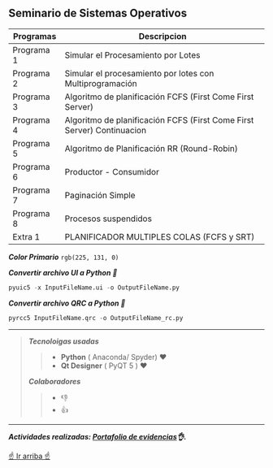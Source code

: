 ## Seminario de Sistemas Operativos
<!--
![Cj bailando reggaeton](https://user-images.githubusercontent.com/92269511/217409180-695771e3-6c8c-4150-8669-c933a0676868.gif)
-->
| Programas | Descripcion |
| --- | --- |
| Programa 1 | Simular el Procesamiento por Lotes |
| Programa 2 | Simular el procesamiento por lotes con Multiprogramación |
| Programa 3 | Algoritmo de planificación FCFS (First Come First Server) |
| Programa 4 | Algoritmo de planificación FCFS (First Come First Server) Continuacion |
| Programa 5 | Algoritmo de Planificación RR (Round-Robin) |
| Programa 6 | Productor - Consumidor |
| Programa 7 | Paginación Simple |
| Programa 8 | Procesos suspendidos |
| Extra 1 | PLANIFICADOR MULTIPLES COLAS (FCFS y SRT) |

***Color Primario*** `rgb(225, 131, 0)`

***Convertir archivo UI a Python 🤙***
```Python
pyuic5 -x InputFileName.ui -o OutputFileName.py
```
***Convertir archivo QRC a Python 🤙***
```Python
pyrcc5 InputFileName.qrc -o OutputFileName_rc.py
```
---
> ***Tecnoloigas usadas***
>> - **Python** ( Anaconda/ Spyder) ❤️
>> - **Qt Designer** ( PyQT 5 ) ❤️
>
> ***Colaboradores***
>> - 👎
>> - 👍
---
***Actividades realizadas: [Portafolio de evidencias](https://null/)👌.***

[☝️ Ir arriba ☝️](#seminario-de-sistemas-operativos)

